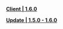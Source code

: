 **[Client | 1.6.0](https://autopatchos.starrails.com/client/download/20231215090631_Lj4TDfHZUY5Fy9ie/PC/StarRail_1.6.0.zip)** 

**[Update | 1.5.0 - 1.6.0](https://autopatchos.starrails.com/client/hkrpg_global/35/game_1.5.0_1.6.0_hdiff_g10Zh3tE9jFnYpzC.zip)** 